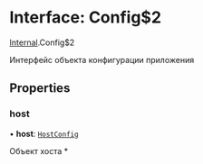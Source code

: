 # Interface: Config$2

[Internal](../modules/Internal.md).Config$2

Интерфейс объекта конфигурации приложения

## Properties

### host

• **host**: [`HostConfig`](Internal.HostConfig.md)

Объект хоста *
